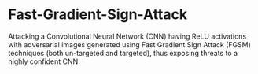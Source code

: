 # Fast-Gradient-Sign-Attack

Attacking a Convolutional Neural Network (CNN) having ReLU activations with adversarial images generated using Fast Gradient Sign Attack (FGSM) techniques (both un-targeted and targeted), thus exposing threats to a highly confident CNN. 
